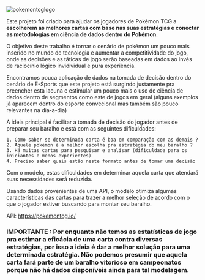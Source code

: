 ![pokemontcglogo](https://upload.wikimedia.org/wikipedia/commons/thumb/1/1a/Pok%C3%A9mon_Trading_Card_Game_logo.svg/1280px-Pok%C3%A9mon_Trading_Card_Game_logo.svg.png)

Este projeto foi criado para ajudar os jogadores de Pokémon TCG a **escolherem as melhores cartas com base nas suas estratégias e conectar as metodologias em ciência de dados dentro do Pokémon**.

O objetivo deste trabalho é tornar o cenário de pokémon um pouco mais inserido no mundo de tecnologia e aumentar a competitividade do jogo, onde as decisões e as táticas de jogo serão baseadas em dados ao invés de raciocínio lógico invidividual e pura experiência.

Encontramos pouca aplicação de dados na tomada de decisão dentro do cenário de E-Sports que este projeto está surgindo justamente pra preencher esta lacuna e estimular um pouco mais o uso de ciência de dados dentro de segmentos como este de jogos em geral (alguns exemplos já aparecem dentro do esporte convecional mas também são pouco relevantes na dia-a-dia) 

A ideia principal é facilitar a tomada de decisão do jogador antes de preparar seu baralho e está com as seguintes dificuldades:

    1. Como saber se determinada carta é boa em comparação com as demais ?
    2. Aquele pokémon é a melhor escolha pra estratégia do meu baralho ?
    3. Há muitas cartas para pesquisar e analisar (dificuldade para os iniciantes e menos experientes)
    4. Preciso saber quais estão neste formato antes de tomar uma decisão

Com o modelo, estas dificuldades em determinar aquela carta que atendará suas necessidades será reduzida.

Usando dados provenientes de uma API, o modelo otimiza algumas características das cartas para trazer a melhor seleção de acordo com o que o jogador estiver buscando para montar seu baralho.

API: https://pokemontcg.io/


### IMPORTANTE : Por enquanto não temos as estatísticas de jogo pra estimar a eficácia de uma carta contra diversas estratégias, por isso a ideia é dar a melhor solução para uma determinada estratégia. Não podemos presumir que aquela carta fará parte de um baralho vitorioso em campeonatos porque não há dados disponíveis ainda para tal modelagem.

 
